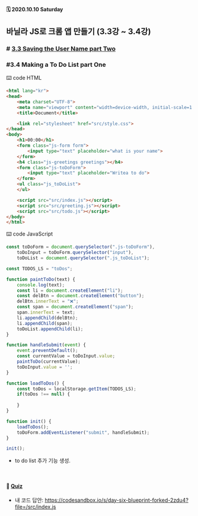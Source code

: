 #### 🗓 2020.10.10 Saturday

## 바닐라 JS로 크롬 앱 만들기 (3.3강 ~ 3.4강)

### # [3.3 Saving the User Name part Two](https://github.com/EunJaePark/JSstudy/blob/main/vanillaJS_Challenge/Day5.md)


### #3.4 Making a To Do List part One

⌨️ code HTML
```html
<html lang="kr">
<head>
    <meta charset="UTF-8">
    <meta name="viewport" content="width=device-width, initial-scale=1.0">
    <title>Document</title>

    <link rel="stylesheet" href="src/style.css">
</head>
<body>
    <h1>00:00</h1>
    <form class="js-form form">
        <input type="text" placeholder="what is your name">
    </form>
    <h4 class="js-greetings greetings"></h4>
    <form class="js-toDoForm">
        <input type="text" placeholder="Writea to do">
    </form>
    <ul class="js_toDoList">
    </ul>

    <script src="src/index.js"></script>
    <script src="src/greeting.js"></script>
    <script src="src/todo.js"></script>
</body>
</html>
```

⌨️ code JavaScript
```javascript
const toDoForm = document.querySelector(".js-toDoForm"),
    toDoInput = toDoForm.querySelector("input"),
    toDoList = document.querySelector(".js_toDoList");

const TODOS_LS = "toDos";

function paintToDo(text) {
    console.log(text);
    const li = document.createElement("li");
    const delBtn = document.createElement("button");
    delBtn.innerText = "❌";
    const span = document.createElement("span");
    span.innerText = text;
    li.appendChild(delBtn);
    li.appendChild(span);
    toDoList.appendChild(li);
}

function handleSubmit(event) {
    event.preventDefault();
    const currentValue = toDoInput.value;
    paintToDo(currentValue);
    toDoInput.value = '';
}

function loadToDos() {
    const toDos = localStorage.getItem(TODOS_LS);
    if(toDos !== null) {
        
    }
}

function init() {
    loadToDos();
    toDoForm.addEventListener("submit", handleSubmit);
}

init();

```

- to do list 추가 기능 생성.


<br/>

#### 📝 [Quiz](https://github.com/EunJaePark/JSstudy/tree/main/vanillaJS_Challenge/Quiz/Day6)
- 내 코드 답안: https://codesandbox.io/s/day-six-blueprint-forked-2zdu4?file=/src/index.js 
